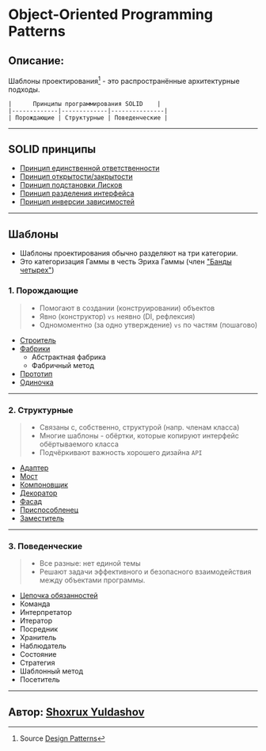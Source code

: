 # Object-Oriented Programming Patterns

## Описание:

Шаблоны проектирования[^1] - это распространённые архитектурные подходы.

```text
|      Принципы программирования SOLID    |
|-------------|-------------|---------------|
| Порождающие | Структурные | Поведенческие |
```

---

## SOLID принципы

- [Принцип единственной ответственности](src/solid/README.md#srp)
- [Принцип открытости/закрытости](src/solid/README.md#ocp)
- [Принцип подстановки Лисков](src/solid/README.md#lsp)
- [Принцип разделения интерфейса](src/solid/README.md#isp)
- [Принцип инверсии зависимостей](src/solid/README.md#dip)

---

## Шаблоны

- Шаблоны проектирования обычно разделяют на три категории.
- Это категоризация Гаммы в честь Эриха Гаммы (член ["Банды четырех"](https://ru.wikipedia.org/wiki/Design_Patterns))

### 1. Порождающие

> - Помогают в создании (конструировании) объектов
> - Явно (конструктор) `vs` неявно (DI, рефлексия)
> - Одномоментно (за одно утверждение) `vs` по частям (пошагово)

- [Строитель](src/creational/builder/README.md)
- [Фабрики](src/creational/factories/README.md)
    - Абстрактная фабрика
    - Фабричный метод
- [Прототип](src/creational/prototype/README.md)
- [Одиночка](src/creational/singleton/README.md)

---

### 2. Структурные

> - Связаны с, собственно, структурой (напр. членам класса)
> - Многие шаблоны - обёртки, которые копируют интерфейс обёртываемого класса
> - Подчёркивают важность хорошего дизайна `API`

- [Адаптер](src/structural/adapter/README.md)
- [Мост](src/structural/bridge/README.md)
- [Компоновщик](src/structural/composite/README.md)
- [Декоратор](/src/structural/decorator/README.md)
- [Фасад](src/structural/facade/README.md)
- [Приспособленец](src/structural/flywieght/README.md)
- [Заместитель](src/structural/proxy/README.md)

---

### 3. Поведенческие

> - Все разные: нет единой темы
> - Решают задачи эффективного и безопасного взаимодействия между объектами программы.


- [Цепочка обязанностей](src/behavioral/chain_of_responsibility/README.md)
- Команда
- Интерпретатор
- Итератор
- Посредник
- Хранитель
- Наблюдатель
- Состояние
- Стратегия
- Шаблонный метод
- Посетитель

---

## Автор: [Shoxrux Yuldashov](https://github.com/shyuldashov)

[^1]: Source [Design Patterns](https://www.oodesign.com/)
